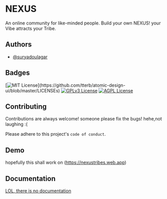 
# NEXUS

An online community for like-minded people. Build your own NEXUS! your Vibe attracts your Tribe.


## Authors

- [@suryadoulagar](https://www.github.com/suryadoulagar)

  
## Badges

[![MIT License](https://img.shields.io/apm/l/atomic-design-ui.svg?)](https://github.com/tterb/atomic-design-ui/blob/master/LICENSEs)
[![GPLv3 License](https://img.shields.io/badge/License-GPL%20v3-yellow.svg)](https://opensource.org/licenses/)
[![AGPL License](https://img.shields.io/badge/license-AGPL-blue.svg)](http://www.gnu.org/licenses/agpl-3.0)

  
## Contributing

Contributions are always welcome! someone please fix the bugs! hehe,not laughing :(

Please adhere to this project's `code of conduct`.

  
## Demo

hopefully this shall work on (https://nexustribes.web.app)

    
## Documentation

[LOL, there is no documentation](https://nexustribes.web.app)  